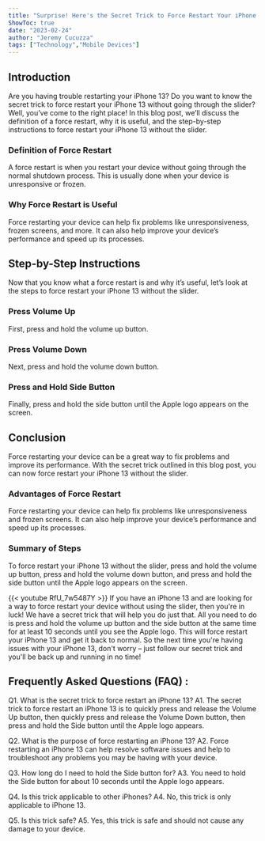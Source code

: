 ```yaml
---
title: "Surprise! Here's the Secret Trick to Force Restart Your iPhone 13 Without Slider!"
ShowToc: true 
date: "2023-02-24"
author: "Jeremy Cucuzza" 
tags: ["Technology","Mobile Devices"]
---
```

## Introduction 
Are you having trouble restarting your iPhone 13? Do you want to know the secret trick to force restart your iPhone 13 without going through the slider? Well, you’ve come to the right place! In this blog post, we’ll discuss the definition of a force restart, why it is useful, and the step-by-step instructions to force restart your iPhone 13 without the slider. 

### Definition of Force Restart 
A force restart is when you restart your device without going through the normal shutdown process. This is usually done when your device is unresponsive or frozen. 

### Why Force Restart is Useful 
Force restarting your device can help fix problems like unresponsiveness, frozen screens, and more. It can also help improve your device’s performance and speed up its processes. 

## Step-by-Step Instructions 
Now that you know what a force restart is and why it’s useful, let’s look at the steps to force restart your iPhone 13 without the slider. 

### Press Volume Up 
First, press and hold the volume up button. 

### Press Volume Down 
Next, press and hold the volume down button. 

### Press and Hold Side Button 
Finally, press and hold the side button until the Apple logo appears on the screen. 

## Conclusion 
Force restarting your device can be a great way to fix problems and improve its performance. With the secret trick outlined in this blog post, you can now force restart your iPhone 13 without the slider. 

### Advantages of Force Restart 
Force restarting your device can help fix problems like unresponsiveness and frozen screens. It can also help improve your device’s performance and speed up its processes. 

### Summary of Steps 
To force restart your iPhone 13 without the slider, press and hold the volume up button, press and hold the volume down button, and press and hold the side button until the Apple logo appears on the screen.

{{< youtube RfU_7w5487Y >}} 
If you have an iPhone 13 and are looking for a way to force restart your device without using the slider, then you're in luck! We have a secret trick that will help you do just that. All you need to do is press and hold the volume up button and the side button at the same time for at least 10 seconds until you see the Apple logo. This will force restart your iPhone 13 and get it back to normal. So the next time you're having issues with your iPhone 13, don't worry – just follow our secret trick and you'll be back up and running in no time!

## Frequently Asked Questions (FAQ) :
Q1. What is the secret trick to force restart an iPhone 13?
A1. The secret trick to force restart an iPhone 13 is to quickly press and release the Volume Up button, then quickly press and release the Volume Down button, then press and hold the Side button until the Apple logo appears.

Q2. What is the purpose of force restarting an iPhone 13?
A2. Force restarting an iPhone 13 can help resolve software issues and help to troubleshoot any problems you may be having with your device.

Q3. How long do I need to hold the Side button for?
A3. You need to hold the Side button for about 10 seconds until the Apple logo appears.

Q4. Is this trick applicable to other iPhones?
A4. No, this trick is only applicable to iPhone 13.

Q5. Is this trick safe?
A5. Yes, this trick is safe and should not cause any damage to your device.


